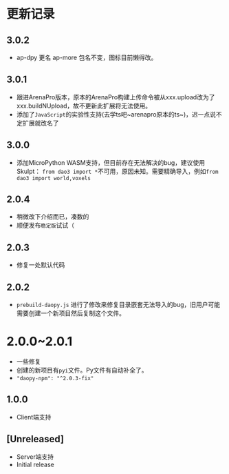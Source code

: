 # 更新记录

## 3.0.2
- ap-dpy 更名 ap-more 包名不变，图标目前懒得改。

## 3.0.1
- 跟进ArenaPro版本，原本的ArenaPro构建上传命令被从xxx.upload改为了xxx.buildNUpload，故不更新此扩展将无法使用。
- 添加了`JavaScript`的实验性支持(去学ts吧~arenapro原本的ts~)，迟一点说不定扩展就改名了

## 3.0.0
- 添加MicroPython WASM支持，但目前存在无法解决的bug，建议使用Skulpt：
 `from dao3 import *`不可用，原因未知。需要精确导入，例如`from dao3 import world,voxels`
## 2.0.4
- 稍微改下介绍而已，凑数的
- 顺便发布`稳定版`试试（

## 2.0.3
- 修复一处默认代码

## 2.0.2
- `prebuild-daopy.js` 进行了修改来修复目录嵌套无法导入的bug，旧用户可能需要创建一个新项目然后复制这个文件。

# 2.0.0~2.0.1
- 一些修复
- 创建的新项目有`pyi`文件。Py文件有自动补全了。
- `"daopy-npm": "^2.0.3-fix"`

## 1.0.0
- Client端支持


## [Unreleased]
- Server端支持
- Initial release